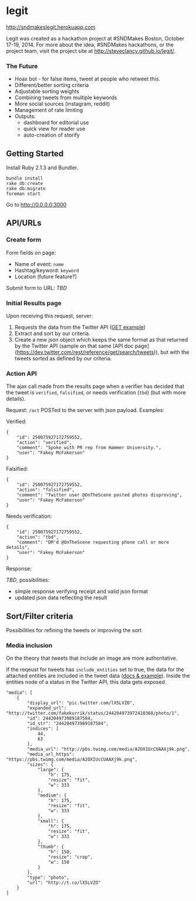 # legit

http://sndmakeslegit.herokuapp.com

Legit was created as a hackathon project at #SNDMakes Boston, October 17-19, 2014.  For more about the idea, #SNDMakes hackathons, or the project team, visit the project site at http://steveclancy.github.io/legit/.

### The Future

- Hoax bot - for false items, tweet at people who retweet this.
- Different/better sorting criteria
- Adjustable sorting weights
- Combining tweets from multiple keywords
- More social sources (instagram, reddit)
- Management of rate limiting
- Outputs:
    - dashboard for editorial use
    - quick view for reader use
    - auto-creation of storify


## Getting Started

Install Ruby 2.1.3 and Bundler.

    bundle install
    rake db:create
    rake db:migrate
    foreman start

Go to http://0.0.0.0:3000

## API/URLs

### Create form

Form fields on page:

* Name of event: `name`
* Hashtag/keyword: `keyword`
* Location (future feature?)

Submit form to URL: _TBD_

### Initial Results page

Upon receiving this request, server:

1. Requests the data from the Twitter API ([GET
   example](https://dev.twitter.com/rest/reference/get/search/tweets))
2. Extract and sort by our criteria.
3. Create a new json object which keeps the same format as that
   returned by the Twitter API (sample on that same [API doc page]
   (https://dev.twitter.com/rest/reference/get/search/tweets)),
   but with the tweets sorted as defined by our criteria.

### Action API

The ajax call made from the results page when a verifier has decided
that the tweet is `verified`, `falsified`, or needs verification
(`tbd`) (but with more details).

Request: `/act` POSTed to the server with json payload. Examples:

Verified:

    {
        "id": 250075927172759552,
        "action": "verified",
        "comment": "Spoke with PR rep from Hammer University.",
        "user": "Fakey McFakerson"
    }

Falsified:

    {
        "id": 250075927172759552,
        "action": "falsified",
        "comment": "Twitter user @OnTheScene posted photos disproving",
        "user": "Fakey McFakerson"
    }


Needs verification:

    {
        "id": 250075927172759552,
        "action": "tbd",
        "comment": "DM'd @OnTheScene requesting phone call or more details",
        "user": "Fakey McFakerson"
    }

Response: 

_TBD_, possibilities:

* simple response verifying receipt and valid json format
* updated json data reflecting the result

## Sort/Filter criteria

Possibilities for refining the tweets or improving the sort

### Media inclusion

On the theory that tweets that include an image are more authoritative. 

If the reqeust for tweets has `include_entities` set to true, the data
for the attached entities are included in the tweet data
([docs & example](https://dev.twitter.com/overview/api/entities-in-twitter-objects)). Inside
the entities node of a status in the Twitter API, this data gets
exposed.

    "media": [
        {
            "display_url": "pic.twitter.com/lX5LVZO",
            "expanded_url": "http://twitter.com/fakekurrik/status/244204973972410368/photo/1",
            "id": 244204973989187584,
            "id_str": "244204973989187584",
            "indices": [
                44,
                63
            ],
            "media_url": "http://pbs.twimg.com/media/A2OXIUcCUAAXj9k.png",
            "media_url_https": "https://pbs.twimg.com/media/A2OXIUcCUAAXj9k.png",
            "sizes": {
                "large": {
                    "h": 175,
                    "resize": "fit",
                    "w": 333
                },
                "medium": {
                    "h": 175,
                    "resize": "fit",
                    "w": 333
                },
                "small": {
                    "h": 175,
                    "resize": "fit",
                    "w": 333
                },
                "thumb": {
                    "h": 150,
                    "resize": "crop",
                    "w": 150
                }
            },
            "type": "photo",
            "url": "http://t.co/lX5LVZO"
        }
    ]

